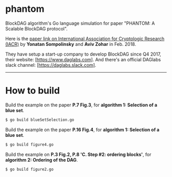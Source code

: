 # phantom
BlockDAG algorithm's Go language simulation for paper "PHANTOM: A Scalable BlockDAG protocol".

Here is the [paper link on International Association for Cryptologic Research (IACR)](https://eprint.iacr.org/2018/104.pdf) by **Yonatan Sompolinsky** and **Aviv Zohar** in Feb. 2018.

They have setup a start-up company to develop BlockDAG since Q4 2017, their website: [https://www.daglabs.com]. And there's an official DAGlabs slack channel: [https://daglabs.slack.com].

---

# How to build

Build the example on the paper **P.7 Fig.3**, for **algorithm 1: Selection of a blue set**.

```bash
$ go build blueSetSelection.go 
```

Build the example on the paper **P.16 Fig.4**, for **algorithm 1: Selection of a blue set**.

```bash
$ go build figure4.go
```

Build the example on **P.3 Fig.2, P.8 'C. Step #2: ordering blocks'**, for **algorithm 2: Ordering of the DAG**.

```bash
$ go build figure2.go
```


